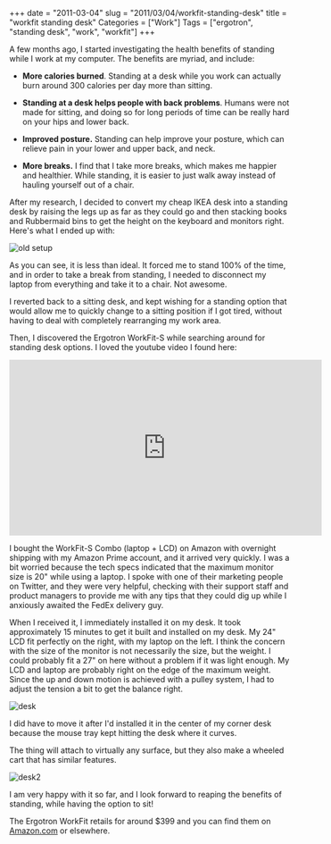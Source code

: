 +++
date = "2011-03-04"
slug = "2011/03/04/workfit-standing-desk"
title = "workfit standing desk"
Categories = ["Work"]
Tags = ["ergotron", "standing desk", "work", "workfit"]
+++

A few months ago, I started investigating the health benefits of standing while I work at my computer. The benefits are myriad, and include:

  * **More calories burned**. Standing at a desk while you work can actually burn around 300 calories per day more than sitting.


  * **Standing at a desk helps people with back problems**. Humans were not made for sitting, and doing so for long periods of time can be really hard on your hips and lower back.


  * **Improved posture.** Standing can help improve your posture, which can relieve pain in your lower and upper back, and neck.


  * **More breaks.** I find that I take more breaks, which makes me happier and healthier. While standing, it is easier to just walk away instead of hauling yourself out of a chair.


After my research, I decided to convert my cheap IKEA desk into a standing desk by raising the legs up as far as they could go and then stacking books and Rubbermaid bins to get the height on the keyboard and monitors right. Here's what I ended up with:

![old setup](http://www.belchak.com/wp-content/uploads/2011/03/IMG_0042.jpg)

As you can see, it is less than ideal. It forced me to stand 100% of the time, and in order to take a break from standing, I needed to disconnect my laptop from everything and take it to a chair. Not awesome.

I reverted back to a sitting desk, and kept wishing for a standing option that would allow me to quickly change to a sitting position if I got tired, without having to deal with completely rearranging my work area.

Then, I discovered the Ergotron WorkFit-S while searching around for standing desk options. I loved the youtube video I found here:

<iframe width="560" height="315" src="https://www.youtube.com/embed/lK4yYENEtHA" frameborder="0" allowfullscreen></iframe>

I bought the WorkFit-S Combo (laptop + LCD) on Amazon with overnight shipping with my Amazon Prime account, and it arrived very quickly. I was a bit worried because the tech specs indicated that the maximum monitor size is 20" while using a laptop. I spoke with one of their marketing people on Twitter, and they were very helpful, checking with their support staff and product managers to provide me with any tips that they could dig up while I anxiously awaited the FedEx delivery guy.

When I received it, I immediately installed it on my desk. It took approximately 15 minutes to get it built and installed on my desk. My 24" LCD fit perfectly on the right, with my laptop on the left. I think the concern with the size of the monitor is not necessarily the size, but the weight. I could probably fit a 27" on here without a problem if it was light enough. My LCD and laptop are probably right on the edge of the maximum weight. Since the up and down motion is achieved with a pulley system, I had to adjust the tension a bit to get the balance right.

![desk](http://www.belchak.com/wp-content/uploads/2011/03/IMG_0253-224x300.jpg)

I did have to move it after I'd installed it in the center of my corner desk because the mouse tray kept hitting the desk where it curves.

The thing will attach to virtually any surface, but they also make a wheeled cart that has similar features.

![desk2](http://www.belchak.com/wp-content/uploads/2011/03/IMG_0252-224x300.jpg)

I am very happy with it so far, and I look forward to reaping the benefits of standing, while having the option to sit!

The Ergotron WorkFit retails for around $399 and you can find them on [Amazon.com](http://www.amazon.com/s/ref=nb_sb_noss?url=search-alias%3Daps&field-keywords=workfit-s&x=0&y=0) or elsewhere.
